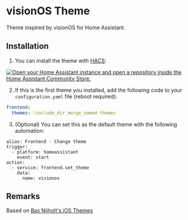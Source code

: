 # visionOS Theme

Theme inspired by visionOS for Home Assistant.

## Installation

1. You can install the theme with [HACS](https://hacs.xyz/docs/setup/download):

[![Open your Home Assistant instance and open a repository inside the Home Assistant Community Store.](https://my.home-assistant.io/badges/hacs_repository.svg)](https://my.home-assistant.io/redirect/hacs_repository/?owner=Nezz&repository=homeassistant-visionos-theme&category=theme)

2. If this is the first theme you installed, add the following code to your `configuration.yaml` file (reboot required):

```yaml
frontend:
  themes: !include_dir_merge_named themes
```

3. (Optional) You can set this as the default theme with the following automation:
```
alias: Frontend - Change theme
trigger:
  - platform: homeassistant
    event: start
action:
  - service: frontend.set_theme
    data:
      name: visionos
```

## Remarks

Based on [Bas Nijholt's iOS Themes](https://github.com/basnijholt/lovelace-ios-themes)